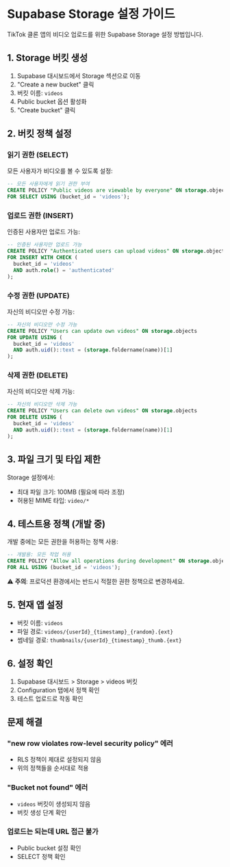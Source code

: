 # Supabase Storage 설정 가이드

TikTok 클론 앱의 비디오 업로드를 위한 Supabase Storage 설정 방법입니다.

## 1. Storage 버킷 생성

1. Supabase 대시보드에서 Storage 섹션으로 이동
2. "Create a new bucket" 클릭
3. 버킷 이름: `videos`
4. Public bucket 옵션 활성화
5. "Create bucket" 클릭

## 2. 버킷 정책 설정

### 읽기 권한 (SELECT)
모든 사용자가 비디오를 볼 수 있도록 설정:

```sql
-- 모든 사용자에게 읽기 권한 부여
CREATE POLICY "Public videos are viewable by everyone" ON storage.objects
FOR SELECT USING (bucket_id = 'videos');
```

### 업로드 권한 (INSERT)
인증된 사용자만 업로드 가능:

```sql
-- 인증된 사용자만 업로드 가능
CREATE POLICY "Authenticated users can upload videos" ON storage.objects
FOR INSERT WITH CHECK (
  bucket_id = 'videos' 
  AND auth.role() = 'authenticated'
);
```

### 수정 권한 (UPDATE)
자신의 비디오만 수정 가능:

```sql
-- 자신의 비디오만 수정 가능
CREATE POLICY "Users can update own videos" ON storage.objects
FOR UPDATE USING (
  bucket_id = 'videos' 
  AND auth.uid()::text = (storage.foldername(name))[1]
);
```

### 삭제 권한 (DELETE)
자신의 비디오만 삭제 가능:

```sql
-- 자신의 비디오만 삭제 가능
CREATE POLICY "Users can delete own videos" ON storage.objects
FOR DELETE USING (
  bucket_id = 'videos' 
  AND auth.uid()::text = (storage.foldername(name))[1]
);
```

## 3. 파일 크기 및 타입 제한

Storage 설정에서:
- 최대 파일 크기: 100MB (필요에 따라 조정)
- 허용된 MIME 타입: `video/*`

## 4. 테스트용 정책 (개발 중)

개발 중에는 모든 권한을 허용하는 정책 사용:

```sql
-- 개발용: 모든 작업 허용
CREATE POLICY "Allow all operations during development" ON storage.objects
FOR ALL USING (bucket_id = 'videos');
```

⚠️ **주의**: 프로덕션 환경에서는 반드시 적절한 권한 정책으로 변경하세요.

## 5. 현재 앱 설정

- 버킷 이름: `videos`
- 파일 경로: `videos/{userId}_{timestamp}_{random}.{ext}`
- 썸네일 경로: `thumbnails/{userId}_{timestamp}_thumb.{ext}`

## 6. 설정 확인

1. Supabase 대시보드 > Storage > videos 버킷
2. Configuration 탭에서 정책 확인
3. 테스트 업로드로 작동 확인

## 문제 해결

### "new row violates row-level security policy" 에러
- RLS 정책이 제대로 설정되지 않음
- 위의 정책들을 순서대로 적용

### "Bucket not found" 에러
- `videos` 버킷이 생성되지 않음
- 버킷 생성 단계 확인

### 업로드는 되는데 URL 접근 불가
- Public bucket 설정 확인
- SELECT 정책 확인